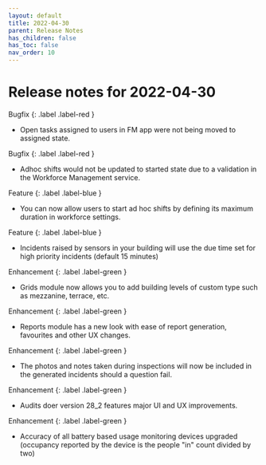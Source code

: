 ```yaml
---
layout: default
title: 2022-04-30
parent: Release Notes
has_children: false
has_toc: false
nav_order: 10
---
```


# Release notes for 2022-04-30

Bugfix
{: .label .label-red }
- Open tasks assigned to users in FM app were not being moved to assigned state.
  
Bugfix
{: .label .label-red }
- Adhoc shifts would not be updated to started state due to a validation in the Workforce Management service.

Feature
{: .label .label-blue }
- You can now allow users to start ad hoc shifts by defining its maximum duration in workforce settings.

Feature
{: .label .label-blue }
- Incidents raised by sensors in your building will use the due time set for high priority incidents (default 15 minutes)

Enhancement
{: .label .label-green }
- Grids module now allows you to add building levels of custom type such as mezzanine, terrace, etc.

Enhancement
{: .label .label-green }
- Reports module has a new look with ease of report generation, favourites and other UX changes.

Enhancement
{: .label .label-green }
- The photos and notes taken during inspections will now be included in the generated incidents should a question fail.

Enhancement
{: .label .label-green }
- Audits doer version 28_2 features major UI and UX improvements.

Enhancement
{: .label .label-green }
- Accuracy of all battery based usage monitoring devices upgraded 
(occupancy reported by the device is the people "in" count divided by two) 
